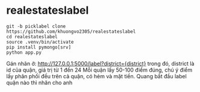 # realestateslabel
```
git -b picklabel clone https://github.com/khuongvo2305/realestateslabel
cd realestateslabel
source .venv/bin/activate
pip install pymongo[srv]
python app.py
```
Gán nhãn ở: http://127.0.0.1:5000/label?district={district}
trong đó, district là id của quận, giá trị từ 1 đến 24
Mỗi quận lấy 50-100 điểm đúng, chú ý điểm lấy phân phối đều trên cả quận, có hẻm và mặt tiền.
Quang bắt đầu label quận nào thì nhăn cho anh
